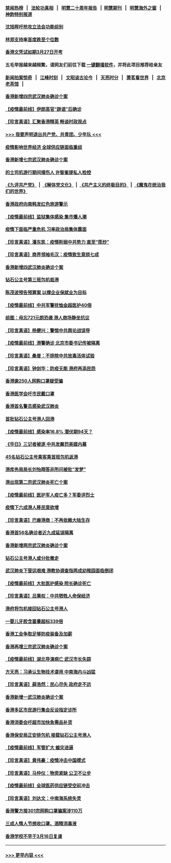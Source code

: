 #### [禁闻热榜](热点新闻.md?=0)  &nbsp;&nbsp;|&nbsp;&nbsp; [法轮功真相](https://github.com/gfw-breaker/truth/blob/master/README.md?=0) &nbsp;&nbsp;|&nbsp;&nbsp; [明慧二十周年报告](https://github.com/gfw-breaker/mh-reports/blob/master/README.md?=0) &nbsp;&nbsp;|&nbsp;&nbsp;[明慧期刊](https://github.com/gfw-breaker/mh-qikan) &nbsp;&nbsp;|&nbsp;&nbsp; [明慧海外之窗](https://github.com/gfw-breaker/mh-news/blob/master/README.md?=0) &nbsp;&nbsp;|&nbsp;&nbsp; [神韵特别报道](https://github.com/gfw-breaker/mh-news/blob/master/shenyun.md?=0)
#### [沈旭晖吁抢攻立法会功能组别](../pages/nsc415/n11896084.md?t=02262302) 
#### [林郑支持率首度跌至个位数](../pages/nsc415/n11896058.md?t=02262302) 
#### [香港文凭试如期3月27日开考](../pages/nsc415/n11896055.md?t=02262302) 
#### 五毛举报越来越频繁，请网友们前往下载 [一键翻墙软件](https://github.com/gfw-breaker/ssr-accounts)，并将此项目推荐给亲友
#### [新闻拍案惊奇](https://github.com/gfw-breaker/banned-news/blob/master/pages/link4.md) &nbsp;&nbsp;|&nbsp;&nbsp; [江峰时刻](https://github.com/gfw-breaker/banned-news/blob/master/pages/link4.md) &nbsp;&nbsp;|&nbsp;&nbsp; [文昭谈古论今](https://github.com/gfw-breaker/banned-news/blob/master/pages/link4.md) &nbsp;&nbsp;|&nbsp;&nbsp; [天亮时分](https://github.com/gfw-breaker/banned-news/blob/master/pages/link4.md) &nbsp;&nbsp;|&nbsp;&nbsp; [萧茗看世界](https://github.com/gfw-breaker/banned-news/blob/master/pages/link4.md) &nbsp;&nbsp;|&nbsp;&nbsp; [北京老茶馆](https://github.com/gfw-breaker/banned-news/blob/master/pages/link4.md) &nbsp;&nbsp;|&nbsp;&nbsp; 
#### [香港新增四宗武汉肺炎确诊个案](../pages/nsc415/n11896040.md?t=02262302) 
#### [【疫情最前线】伊朗高官“辟谣”后确诊](../pages/nsc415/n11895902.md?t=02262302) 
#### [【珍言真语】汇聚香港精英 畅谈时政观点](../pages/nsc415/n11895733.md?t=02262302) 
#### [>>> 我要声明退出共产党、共青团、少年队 <<<](https://github.com/begood0513/goodnews/blob/master/quit/letter.md) 
#### [疫情影响世界经济 全球供应链面临重组](../pages/nsc415/n11895634.md?t=02262302) 
#### [香港新增七宗武汉肺炎确诊个案](../pages/nsc415/n11893498.md?t=02262302) 
#### [的士司机游行期间撞伤人 许智峯提私人检控](../pages/nsc415/n11893483.md?t=02262302) 
#### [《九评共产党》](https://github.com/begood0513/9ping.md/blob/master/README.md) &nbsp;|&nbsp; [《解体党文化》](../../../../jtdwh.md/blob/master/README.md)  &nbsp;|&nbsp; [《共产主义的终极目的》](../../../../gczydzjmd.md/blob/master/README.md) &nbsp;|&nbsp; [《魔鬼在统治我们的世界》](../../../../mgztzwmdsj.md/blob/master/README.md) 
#### [香港政府向南韩发红色旅游警示](../pages/nsc415/n11893398.md?t=02262302) 
#### [【疫情最前线】监狱集体感染 集市爆人潮](../pages/nsc415/n11893181.md?t=02262302) 
#### [疫情下面临严重危机  习率政治局集体露面](../pages/nsc415/n11893305.md?t=02262302) 
#### [【珍言真语】潘东凯：疫情削弱中共势力 直至“揽炒”](../pages/nsc415/n11892866.md?t=02262302) 
#### [【珍言真语】商界领袖毛汉：疫情致生意损七成](../pages/nsc415/n11890348.md?t=02262302) 
#### [香港新增四武汉肺炎确诊个案](../pages/nsc415/n11890610.md?t=02262302) 
#### [钻石公主号第三班包机抵港](../pages/nsc415/n11890645.md?t=02262302) 
#### [陈茂波预告预算案 以撑企业保就业为目标](../pages/nsc415/n11890574.md?t=02262302) 
#### [【疫情最前线】中共军警抚恤金超医护40倍](../pages/nsc415/n11890458.md?t=02262302) 
#### [组图：毋忘721元朗恐袭 港人商场静坐抗议](../pages/nsc415/n11876882.md?t=02262302) 
#### [【珍言真语】杨健兴：警惕中共舆论战误导](../pages/nsc415/n11888131.md?t=02262302) 
#### [【疫情最前线】港警确诊 北京市委书记传被隔离](../pages/nsc415/n11886872.md?t=02262302) 
#### [【珍言真语】桑普：不排除中共放毒活体试验](../pages/nsc415/n11886832.md?t=02262302) 
#### [【珍言真语】钟剑华：防疫无能 港府再添民怨](../pages/nsc415/n11884504.md?t=02262302) 
#### [香港逾250人网购口罩疑受骗](../pages/nsc415/n11884388.md?t=02262302) 
#### [香港医学会吁市民戴口罩](../pages/nsc415/n11884367.md?t=02262302) 
#### [香港首名警员感染武汉肺炎](../pages/nsc415/n11884357.md?t=02262302) 
#### [首批钻石公主号港人回港](../pages/nsc415/n11884333.md?t=02262302) 
#### [【疫情最前线】感染率16.8% 潜伏期94天？](../pages/nsc415/n11884256.md?t=02262302) 
#### [《华日》三记者被逐 中共发飙罚美媒内幕](../pages/nsc415/n11884184.md?t=02262302) 
#### [45名钻石公主号乘客乘首班包机返港](../pages/nsc415/n11881770.md?t=02262302) 
#### [港库务局局长刘怡翔答非所问被批“发梦”](../pages/nsc415/n11881752.md?t=02262302) 
#### [港出现第二宗武汉肺炎死亡个案](../pages/nsc415/n11881736.md?t=02262302) 
#### [【疫情最前线】医护军人疫亡多？军委评烈士](../pages/nsc415/n11881655.md?t=02262302) 
#### [疫情下六成港人移民意欲增](../pages/nsc415/n11881699.md?t=02262302) 
#### [【珍言真语】巴裔港商：不再依赖大陆生存](../pages/nsc415/n11881126.md?t=02262302) 
#### [香港首56名确诊者近九成延误隔离](../pages/nsc415/n11879079.md?t=02262302) 
#### [香港新增两宗武汉肺炎确诊个案](../pages/nsc415/n11879064.md?t=02262302) 
#### [钻石公主号港人或分批撤走](../pages/nsc415/n11879029.md?t=02262302) 
#### [武汉肺炎下营运艰难 港教协调查指两成幼稚园面临倒闭](../pages/nsc415/n11878989.md?t=02262302) 
#### [【疫情最前线】大批医护感染 院长确诊死亡](../pages/nsc415/n11878595.md?t=02262302) 
#### [【珍言真语】吕秉权：中共牺牲人命保经济](../pages/nsc415/n11878390.md?t=02262302) 
#### [港府将包机接回钻石公主号港人](../pages/nsc415/n11876352.md?t=02262302) 
#### [一婴儿牙胶含菌量超标339倍](../pages/nsc415/n11876336.md?t=02262302) 
#### [香港工会争取足够防疫装备及加薪](../pages/nsc415/n11876313.md?t=02262302) 
#### [香港再增三宗武汉肺炎确诊个案](../pages/nsc415/n11876297.md?t=02262302) 
#### [【疫情最前线】湖北导演病亡 武汉市长失踪](../pages/nsc415/n11876272.md?t=02262302) 
#### [方天亮：习承认生物技术谬用 中南海内斗凶猛](../pages/nsc415/n11873679.md?t=02262302) 
#### [【珍言真语】薛浩然：民心尽失 政府走不远](../pages/nsc415/n11875838.md?t=02262302) 
#### [香港新增一武汉肺炎确诊个案](../pages/nsc415/n11874044.md?t=02262302) 
#### [香港多区市民游行集会反设指定诊所](../pages/nsc415/n11874017.md?t=02262302) 
#### [香港消委会吁超市加快急需品补货](../pages/nsc415/n11874003.md?t=02262302) 
#### [香港保安局正安排包机 接载钻石公主号港人](../pages/nsc415/n11873932.md?t=02262302) 
#### [【疫情最前线】军管扩大 蝗灾进逼](../pages/nsc415/n11873780.md?t=02262302) 
#### [【珍言真语】黄伟豪：疫情冲击中国模式](../pages/nsc415/n11873482.md?t=02262302) 
#### [【珍言真语】马仲仪：物资紧缺 公卫不让步](../pages/nsc415/n11872315.md?t=02262302) 
#### [【疫情最前线】全球医药供应链受空前冲击](../pages/nsc415/n11869614.md?t=02262302) 
#### [【珍言真语】刘达文：中南海系统失灵](../pages/nsc415/n11869465.md?t=02262302) 
#### [香港警方接301宗网购口罩骗案涉110万](../pages/nsc415/n11867572.md?t=02262302) 
#### [三成人情人节想收口罩、酒精消毒液](../pages/nsc415/n11867523.md?t=02262302) 
#### [香港学校不早于3月16日复课](../pages/nsc415/n11867498.md?t=02262302) 

----
#### [ >>> 更早内容 <<< ](../indexes/nsc415-earlier.md)
